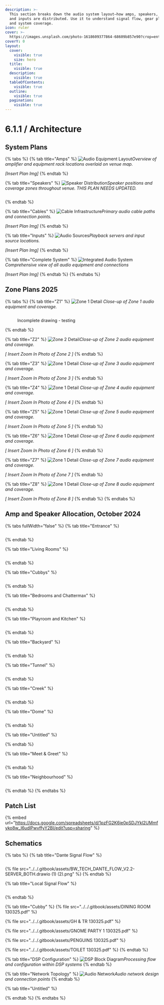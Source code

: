 ```yaml
---
description: >-
  This section breaks down the audio system layout—how amps, speakers, cabling,
  and inputs are distributed. Use it to understand signal flow, gear placement,
  and system coverage.
icon: ruler
cover: >-
  https://images.unsplash.com/photo-1618609377864-68609b857e90?crop=entropy&cs=srgb&fm=jpg&ixid=M3wxOTcwMjR8MHwxfHNlYXJjaHw0fHxhdWRpb3xlbnwwfHx8fDE3NDU5OTQ1NDF8MA&ixlib=rb-4.0.3&q=85
coverY: 0
layout:
  cover:
    visible: true
    size: hero
  title:
    visible: true
  description:
    visible: true
  tableOfContents:
    visible: true
  outline:
    visible: true
  pagination:
    visible: true
---
```


# 6.1.1 / Architecture

## System Plans

{% tabs %}
{% tab title="Amps" %}
![Audio Equipment Layout](../../6.-systems/6.1-audio/path-to-equipment-overlay.jpg)_Overview of amplifier and equipment rack locations overlaid on venue map._

_\[Insert Plan Img]_
{% endtab %}

{% tab title="Speakers" %}
![Speaker Distribution](../../6.-systems/6.1-audio/path-to-speaker-layout.jpg)_Speaker positions and coverage zones throughout venue. THIS PLAN NEEDS UPDATED._

<figure><img src="../../.gitbook/assets/BW_Speaker Number Plan.png" alt=""><figcaption></figcaption></figure>
{% endtab %}

{% tab title="Cables" %}
![Cable Infrastructure](../../6.-systems/6.1-audio/path-to-cable-paths.jpg)_Primary audio cable paths and connection points._

_\[Insert Plan Img]_
{% endtab %}

{% tab title="Inputs" %}
![Audio Sources](../../6.-systems/6.1-audio/path-to-source-equipment.jpg)_Playback servers and input source locations._

_\[Insert Plan Img]_
{% endtab %}

{% tab title="Complete System" %}
![Integrated Audio System](../../6.-systems/6.1-audio/path-to-complete-system.jpg)_Comprehensive view of all audio equipment and connections_



_\[Insert Plan Img]_
{% endtab %}
{% endtabs %}

## Zone Plans 2025

{% tabs %}
{% tab title="Z1" %}
![Zone 1 Detail](../../6.-systems/6.1-audio/path-to-zone1-detail.jpg) _Close-up of Zone 1 audio equipment and coverage._

<figure><img src="../../.gitbook/assets/HVKBW_AUDIO_MAP_Z1.MM.jpg" alt=""><figcaption><p>Incomplete drawing - testing</p></figcaption></figure>


{% endtab %}

{% tab title="Z2" %}
![Zone 2 Detail](../../6.-systems/6.1-audio/path-to-zone2-detail.jpg)_Close-up of Zone 2 audio equipment and coverage._

_\[ Insert Zoom In Photo of Zone 2 ]_
{% endtab %}

{% tab title="Z3" %}
![Zone 1 Detail](../../6.-systems/6.1-audio/path-to-zone1-detail.jpg) _Close-up of Zone 3 audio equipment and coverage._

_\[ Insert Zoom In Photo of Zone 3 ]_
{% endtab %}

{% tab title="Z4" %}
![Zone 1 Detail](../../6.-systems/6.1-audio/path-to-zone1-detail.jpg) _Close-up of Zone 4 audio equipment and coverage._

_\[ Insert Zoom In Photo of Zone 4 ]_
{% endtab %}

{% tab title="Z5" %}
![Zone 1 Detail](../../6.-systems/6.1-audio/path-to-zone1-detail.jpg) _Close-up of Zone 5 audio equipment and coverage._

_\[ Insert Zoom In Photo of Zone 5 ]_
{% endtab %}

{% tab title="Z6" %}
![Zone 1 Detail](../../6.-systems/6.1-audio/path-to-zone1-detail.jpg) _Close-up of Zone 6 audio equipment and coverage._

_\[ Insert Zoom In Photo of Zone 6 ]_
{% endtab %}

{% tab title="Z7" %}
![Zone 1 Detail](../../6.-systems/6.1-audio/path-to-zone1-detail.jpg) _Close-up of Zone 7 audio equipment and coverage._

_\[ Insert Zoom In Photo of Zone 7 ]_
{% endtab %}

{% tab title="Z8" %}
![Zone 1 Detail](../../6.-systems/6.1-audio/path-to-zone1-detail.jpg) _Close-up of Zone 8 audio equipment and coverage._

_\[ Insert Zoom In Photo of Zone 8 ]_
{% endtab %}
{% endtabs %}

## Amp and Speaker Allocation, October 2024

{% tabs fullWidth="false" %}
{% tab title="Entrance" %}
<figure><img src="../../.gitbook/assets/1.Entrance.png" alt=""><figcaption></figcaption></figure>
{% endtab %}

{% tab title="Living Rooms" %}
<figure><img src="../../.gitbook/assets/2.Living Rooms.png" alt=""><figcaption></figcaption></figure>
{% endtab %}

{% tab title="Cubbys" %}
<figure><img src="../../.gitbook/assets/3.Cubby.png" alt=""><figcaption></figcaption></figure>
{% endtab %}

{% tab title="Bedrooms and Chattermax" %}
<figure><img src="../../.gitbook/assets/4.Bedroom and Chattermax.png" alt=""><figcaption></figcaption></figure>
{% endtab %}

{% tab title="Playroom and Kitchen" %}
<figure><img src="../../.gitbook/assets/5.Kitchen and Playroom (1).png" alt=""><figcaption></figcaption></figure>
{% endtab %}

{% tab title="Backyard" %}
<figure><img src="../../.gitbook/assets/6.Backyard.png" alt=""><figcaption></figcaption></figure>
{% endtab %}

{% tab title="Tunnel" %}
<figure><img src="../../.gitbook/assets/tunnel (1).png" alt=""><figcaption></figcaption></figure>
{% endtab %}

{% tab title="Creek" %}
<figure><img src="../../.gitbook/assets/8.Creek (1).png" alt=""><figcaption></figcaption></figure>
{% endtab %}

{% tab title="Dome" %}
<figure><img src="../../.gitbook/assets/11.Dome.png" alt=""><figcaption></figcaption></figure>
{% endtab %}

{% tab title="Untitled" %}

{% endtab %}

{% tab title="Meet & Greet" %}
<figure><img src="../../.gitbook/assets/9.MeetAndGreet.png" alt=""><figcaption></figcaption></figure>
{% endtab %}

{% tab title="Neighbourhood" %}
<figure><img src="../../.gitbook/assets/10.Neighbourhood.png" alt=""><figcaption></figcaption></figure>
{% endtab %}
{% endtabs %}

## Patch List

{% embed url="https://docs.google.com/spreadsheets/d/1pzFG2K6ie0pSDJYkl2UMmfyko8w_I6udlPwvffyY2BI/edit?usp=sharing" %}

## Schematics

{% tabs %}
{% tab title="Dante Signal Flow" %}
<figure><img src="../../.gitbook/assets/BW_TECH_DANTE_FLOW_V2.2-SERVER_BOTH.drawio (1).png" alt=""><figcaption></figcaption></figure>

{% file src="../../.gitbook/assets/BW_TECH_DANTE_FLOW_V2.2-SERVER_BOTH.drawio (1) (2).png" %}
{% endtab %}

{% tab title="Local Signal Flow" %}
<figure><img src="../../.gitbook/assets/BW_TECH_DANTE_FLOW_V2.2-LOCAL.drawio (1).png" alt=""><figcaption></figcaption></figure>
{% endtab %}

{% tab title="Cubby" %}
{% file src="../../.gitbook/assets/DINING ROOM 130325.pdf" %}

{% file src="../../.gitbook/assets/GH & TR 130325.pdf" %}

{% file src="../../.gitbook/assets/GNOME PARTY 1 130325.pdf" %}

{% file src="../../.gitbook/assets/PENGUINS 130325.pdf" %}

{% file src="../../.gitbook/assets/TOILET 130325.pdf" %}
{% endtab %}

{% tab title="DSP Configuration" %}
![DSP Block Diagram](../../6.-systems/6.1-audio/path-to-dsp-diagram.jpg)_Processing flow and configuration within DSP systems_
{% endtab %}

{% tab title="Network Topology" %}
![Audio Network](../../6.-systems/6.1-audio/path-to-network-diagram.jpg)_Audio network design and connection points_
{% endtab %}

{% tab title="Untitled" %}

{% endtab %}
{% endtabs %}

